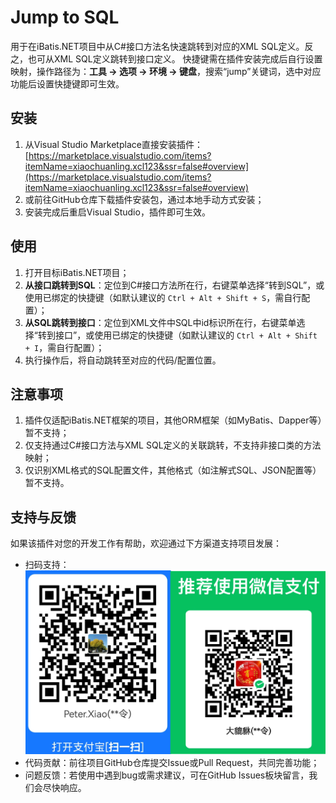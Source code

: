 # Jump to SQL

用于在iBatis.NET项目中从C#接口方法名快速跳转到对应的XML SQL定义。反之，也可从XML SQL定义跳转到接口定义。
快捷键需在插件安装完成后自行设置映射，操作路径为：**工具 -> 选项 -> 环境 -> 键盘**，搜索“jump”关键词，选中对应功能后设置快捷键即可生效。


## 安装

1. 从Visual Studio Marketplace直接安装插件：[https://marketplace.visualstudio.com/items?itemName=xiaochuanling.xcl123&ssr=false#overview](https://marketplace.visualstudio.com/items?itemName=xiaochuanling.xcl123&ssr=false#overview)
2. 或前往GitHub仓库下载插件安装包，通过本地手动方式安装；
3. 安装完成后重启Visual Studio，插件即可生效。


## 使用

1. 打开目标iBatis.NET项目；
2. **从接口跳转到SQL**：定位到C#接口方法所在行，右键菜单选择“转到SQL”，或使用已绑定的快捷键（如默认建议的 `Ctrl + Alt + Shift + S`，需自行配置）；
3. **从SQL跳转到接口**：定位到XML文件中SQL中id标识所在行，右键菜单选择“转到接口”，或使用已绑定的快捷键（如默认建议的 `Ctrl + Alt + Shift + I`，需自行配置）；
4. 执行操作后，将自动跳转至对应的代码/配置位置。


## 注意事项

1. 插件仅适配iBatis.NET框架的项目，其他ORM框架（如MyBatis、Dapper等）暂不支持；
2. 仅支持通过C#接口方法与XML SQL定义的关联跳转，不支持非接口类的方法映射；
3. 仅识别XML格式的SQL配置文件，其他格式（如注解式SQL、JSON配置等）暂不支持。


## 支持与反馈

如果该插件对您的开发工作有帮助，欢迎通过下方渠道支持项目发展：
- 扫码支持：![项目支持二维码](images/reward_code.png)
- 代码贡献：前往项目GitHub仓库提交Issue或Pull Request，共同完善功能；
- 问题反馈：若使用中遇到bug或需求建议，可在GitHub Issues板块留言，我们会尽快响应。
